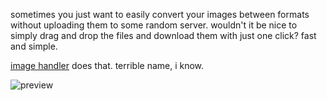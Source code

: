 sometimes you just want to easily convert your images between formats without uploading them to some random server. wouldn't it be nice to simply drag and drop the files and download them with just one click? fast and simple.

[image handler](https://imagehandler.netlify.app) does that. terrible name, i know.

![preview](https://github.com/user-attachments/assets/30c03598-54a0-4ebb-9abe-6cbf999c54ef)
